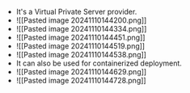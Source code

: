 * It's a Virtual Private Server provider.
* ![[Pasted image 20241110144200.png]]
* ![[Pasted image 20241110144334.png]]
* ![[Pasted image 20241110144451.png]]
* ![[Pasted image 20241110144519.png]]
* ![[Pasted image 20241110144538.png]]
* It can also be used for containerized deployment.
* ![[Pasted image 20241110144629.png]]
* ![[Pasted image 20241110144728.png]]
